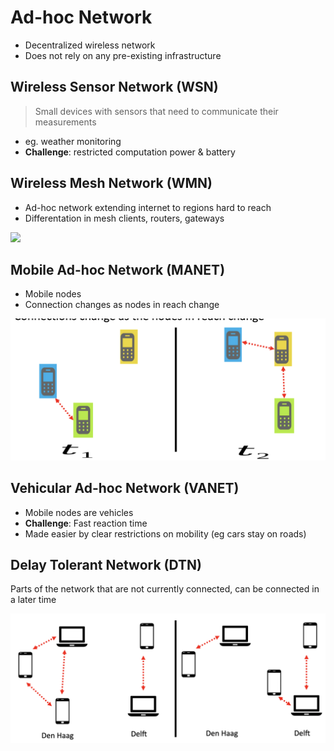 # Ad-hoc Network
* Decentralized wireless network
* Does not rely on any pre-existing infrastructure

## Wireless Sensor Network (WSN)
> Small devices with sensors that need to communicate their measurements
* eg. weather monitoring
* **Challenge**: restricted computation power & battery


## Wireless Mesh Network (WMN)
* Ad-hoc network extending internet to regions hard to reach
* Differentation in mesh clients, routers, gateways
<img src="wmn_schema.png">

## Mobile Ad-hoc Network (MANET)
* Mobile nodes
* Connection changes as nodes in reach change
<img src="manet_schema.png">

## Vehicular Ad-hoc Network (VANET)
* Mobile nodes are vehicles
* **Challenge**: Fast reaction time
* Made easier by clear restrictions on mobility (eg cars stay on roads)


## Delay Tolerant Network (DTN)
Parts of the network that are not currently connected, can be connected in a later time

<img src="dtn_schema.png">

